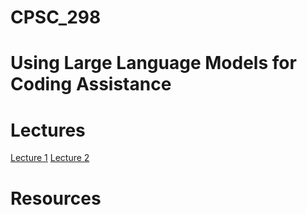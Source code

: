 # CPSC_298
# Using Large Language Models for Coding Assistance

# Lectures
[Lecture 1](./lectures/lecture01.md)
[Lecture 2](./lectures/lecture02.md)

# Resources

